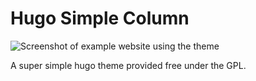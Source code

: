 # Hugo Simple Column

![Screenshot of example website using the theme](https://raw.githubusercontent.com/MaxwellBuchholz/hugo-simple-column/main/images/screenshot.png)

A super simple hugo theme provided free under the GPL.
